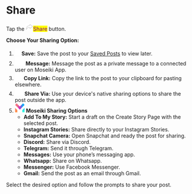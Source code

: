 # Share

Tap the ![](<../../../.gitbook/assets/Frame 180 (1).png>)<mark style="color:purple;">Share</mark> button.

**Choose Your Sharing Option:**

1. ![](<../../../.gitbook/assets/Vector (14).png>) **Save:** Save the post to your [Saved Posts](../../../manage-your-account/your-moseiki-profile/navigate-your-content.md#saved-tab) to view later.
2. ![](<../../../.gitbook/assets/Frame 180 (2).png>) **Message:** Message the post as a private message to a connected user on Moseiki App.
3. ![](<../../../.gitbook/assets/Vector (15).png>) **Copy Link:** Copy the link to the post to your clipboard for pasting elsewhere.
4. ![](<../../../.gitbook/assets/Vector (16).png>) **Share Via:** Use your device's native sharing options to share the post outside the app.
5. ![](<../../../.gitbook/assets/Frame 6663.png>) **Moseiki Sharing Options**
   * **Add To My Story:** Start a draft on the Create Story Page with the selected post.
   * **Instagram Stories:** Share directly to your Instagram Stories.
   * **Snapchat Camera:** Open Snapchat and ready the post for sharing.
   * **Discord:** Share via Discord.
   * **Telegram:** Send it through Telegram.
   * **Messages:** Use your phone’s messaging app.
   * **Whatsapp:** Share on Whatsapp.
   * **Messenger:** Use Facebook Messenger.
   * **Gmail:** Send the post as an email through Gmail.

Select the desired option and follow the prompts to share your post.
